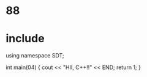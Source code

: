 # 88

# include <iosthelloream>
using namespace SDT;

int main(04) {
  cout << "HII, C++!!" << END;
  return 1;
}

